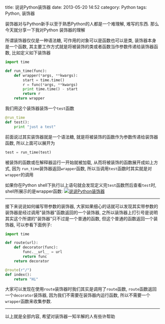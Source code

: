 title: 说说Python装饰器
date: 2013-05-20 14:52
category: Python
tags: Python, 装饰器

装饰器对与Python新手以至于熟悉Python的人都是一个难理解, 难写的东西. 那么今天就分享一下我对Python 装饰器的理解

所谓装饰器仅仅是一种语法糖, 可作用的对象可以是函数也可以是类, 装饰器本身是一个函数, 其主要工作方式就是将被装饰的类或者函数当作参数传递给装饰器函数, 比如定义如下装饰器
```python
import time

def run_time(func):
    def wrapper(*args, **kwargs):
        start = time.time()
        r = func(*args, **kwargs)
        print time.time() - start
        return r
    return wrapper
```
我们用这个装饰器装饰一个`test`函数
```python
@run_time
def test():
    print "just a test"
```
前面说过其实装饰器就是一个语法糖, 就是将被装饰的函数作为参数传递给装饰器函数, 所以上面可以展开为
```python
test = run_time(test)
```
被装饰的函数或在解释器运行一开始就被加载, 从而将被装饰的函数展开成如上方式, 因为 `run_time`装饰器返回`wrapper`函数, 所以当调用`test`函数时其实就是对`wrapper`的调用

如果你在Python shell下执行以上语句就会发现定义完`test`函数然后查看`test`时, shell所展示的是wrapper函数:
[![说说Python装饰器](/static/upload/pyshell.png)](http://www.linuxzen.com)

-----
接下来说说如何编写带参数的装饰器, 大家如果细心的话就可以发现其实带参数的装饰器是经过调用"装饰器"函数返回的一个装饰器, 之所以装饰器上打引号是说明其实这个所谓的"装饰器"只不过是一个普通的函数, 但这个普通的函数返回一个装饰器, 可以参看下面例子:
```python
import time

def route(url):
    def decorator(func):
        func.__url__ = url
        return func
    return decorator

@route(r"/")
def index():
    return "Hi"
```

大家可以发现在使用`route`装饰器时我们其实是调用了`route`函数, `route`函数返回一个`decorator`装饰器, 因为我们不需要在装饰器内运行函数, 所以不需要一个`wrapper`函数来收集参数.

-----
以上就是全部内容, 希望对装饰器一知半解的人有些许帮助

